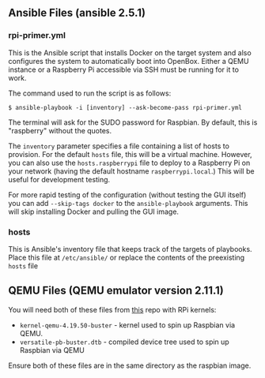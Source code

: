 ## Ansible Files (ansible 2.5.1)

### rpi-primer.yml
This is the Ansible script that installs Docker on the target system and also configures the system to automatically boot into OpenBox. Either a QEMU instance or a Raspberry Pi accessible via SSH must be running for it to work.

The command used to run the script is as follows:

`$ ansible-playbook -i [inventory] --ask-become-pass rpi-primer.yml`

The terminal will ask for the SUDO password for Raspbian. By default, this is "raspberry" without the quotes.

The `inventory` parameter specifies a file containing a list of hosts to provision. For the default `hosts` file, this will be a virtual machine. However, you can also use the `hosts.raspberrypi` file to deploy to a Raspberry Pi on your network (having the default hostname `raspberrypi.local`.) This will be useful for development testing.

For more rapid testing of the configuration (without testing the GUI itself) you can add `--skip-tags docker` to the `ansible-playbook` arguments. This will skip installing Docker and pulling the GUI image.

### hosts
This is Ansible's inventory file that keeps track of the targets of playbooks. Place this file at `/etc/ansible/` or replace the contents of the preexisting `hosts` file

## QEMU Files (QEMU emulator version 2.11.1)

You will need both of these files from [this](https://github.com/dhruvvyas90/qemu-rpi-kernel) repo with RPi kernels:
* `kernel-qemu-4.19.50-buster` - kernel used to spin up Raspbian via QEMU.
* `versatile-pb-buster.dtb` - compiled device tree used to spin up Raspbian via QEMU

Ensure both of these files are in the same directory as the raspbian image.

